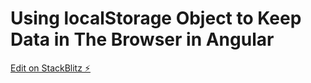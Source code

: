 # Using localStorage Object to Keep Data in The Browser in Angular


[Edit on StackBlitz ⚡️](https://stackblitz.com/edit/local-storage-with-angular)
